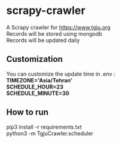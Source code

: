 # scrapy-crawler
A Scrapy crawler for https://www.tgju.org <br>
Records will be stored using mongodb<br>
Records will be updated daily<br>
## Customization
You can customize the update time in .env :<br>
**TIMEZONE='Asia/Tehran'**<br>
**SCHEDULE_HOUR=23**<br>
**SCHEDULE_MINUTE=30**<br>

## How to run
pip3 install -r requirements.txt<br>
python3 -m TgjuCrawler.scheduler
